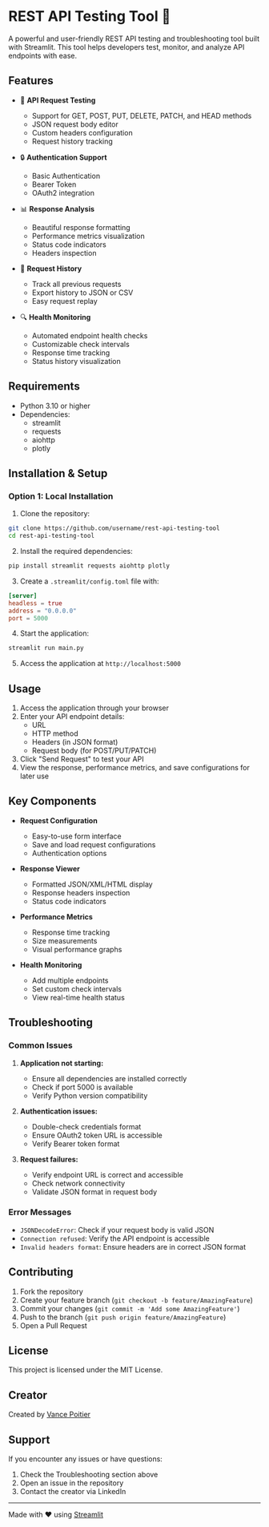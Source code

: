 # REST API Testing Tool 🔌

A powerful and user-friendly REST API testing and troubleshooting tool built with Streamlit. This tool helps developers test, monitor, and analyze API endpoints with ease.

## Features

- 🚀 **API Request Testing**
  - Support for GET, POST, PUT, DELETE, PATCH, and HEAD methods
  - JSON request body editor
  - Custom headers configuration
  - Request history tracking

- 🔒 **Authentication Support**
  - Basic Authentication
  - Bearer Token
  - OAuth2 integration

- 📊 **Response Analysis**
  - Beautiful response formatting
  - Performance metrics visualization
  - Status code indicators
  - Headers inspection

- 📝 **Request History**
  - Track all previous requests
  - Export history to JSON or CSV
  - Easy request replay

- 🔍 **Health Monitoring**
  - Automated endpoint health checks
  - Customizable check intervals
  - Response time tracking
  - Status history visualization

## Requirements

- Python 3.10 or higher
- Dependencies:
  - streamlit
  - requests
  - aiohttp
  - plotly

## Installation & Setup

### Option 1: Local Installation

1. Clone the repository:
```bash
git clone https://github.com/username/rest-api-testing-tool
cd rest-api-testing-tool
```

2. Install the required dependencies:
```bash
pip install streamlit requests aiohttp plotly
```

3. Create a `.streamlit/config.toml` file with:
```toml
[server]
headless = true
address = "0.0.0.0"
port = 5000
```

4. Start the application:
```bash
streamlit run main.py
```

5. Access the application at `http://localhost:5000`

## Usage

1. Access the application through your browser
2. Enter your API endpoint details:
   - URL
   - HTTP method
   - Headers (in JSON format)
   - Request body (for POST/PUT/PATCH)
3. Click "Send Request" to test your API
4. View the response, performance metrics, and save configurations for later use

## Key Components

- **Request Configuration**
  - Easy-to-use form interface
  - Save and load request configurations
  - Authentication options

- **Response Viewer**
  - Formatted JSON/XML/HTML display
  - Response headers inspection
  - Status code indicators

- **Performance Metrics**
  - Response time tracking
  - Size measurements
  - Visual performance graphs

- **Health Monitoring**
  - Add multiple endpoints
  - Set custom check intervals
  - View real-time health status

## Troubleshooting

### Common Issues

1. **Application not starting:**
   - Ensure all dependencies are installed correctly
   - Check if port 5000 is available
   - Verify Python version compatibility

2. **Authentication issues:**
   - Double-check credentials format
   - Ensure OAuth2 token URL is accessible
   - Verify Bearer token format

3. **Request failures:**
   - Verify endpoint URL is correct and accessible
   - Check network connectivity
   - Validate JSON format in request body

### Error Messages

- `JSONDecodeError`: Check if your request body is valid JSON
- `Connection refused`: Verify the API endpoint is accessible
- `Invalid headers format`: Ensure headers are in correct JSON format

## Contributing

1. Fork the repository
2. Create your feature branch (`git checkout -b feature/AmazingFeature`)
3. Commit your changes (`git commit -m 'Add some AmazingFeature'`)
4. Push to the branch (`git push origin feature/AmazingFeature`)
5. Open a Pull Request

## License

This project is licensed under the MIT License.

## Creator

Created by [Vance Poitier](https://www.linkedin.com/in/vance-poitier/)

## Support

If you encounter any issues or have questions:
1. Check the Troubleshooting section above
2. Open an issue in the repository
3. Contact the creator via LinkedIn

---

Made with ❤️ using [Streamlit](https://streamlit.io/)
